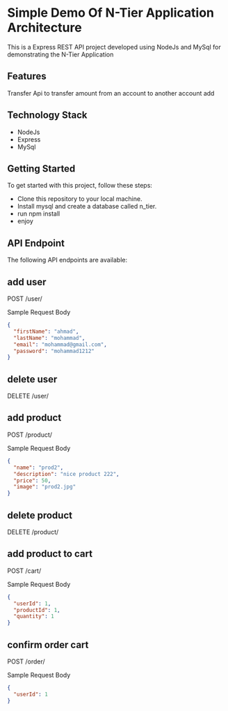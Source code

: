 # Simple Demo Of N-Tier Application Architecture

This is a Express REST API project developed using NodeJs and MySql for demonstrating the N-Tier Application

## Features

Transfer Api to transfer amount from an account to another account
add

## Technology Stack

- NodeJs
- Express
- MySql

## Getting Started

To get started with this project, follow these steps:

- Clone this repository to your local machine.
- Install mysql and create a database called n_tier.
- run npm install
- enjoy

## API Endpoint

The following API endpoints are available:

## add user

POST /user/

Sample Request Body

```json
{
  "firstName": "ahmad",
  "lastName": "mohammad",
  "email": "mohammad@gmail.com",
  "password": "mohammad1212"
}
```

## delete user

DELETE /user/

## add product

POST /product/

Sample Request Body

```json
{
  "name": "prod2",
  "description": "nice product 222",
  "price": 50,
  "image": "prod2.jpg"
}
```

## delete product

DELETE /product/

## add product to cart

POST /cart/

Sample Request Body

```json
{
  "userId": 1,
  "productId": 1,
  "quantity": 1
}
```

## confirm order cart

POST /order/

Sample Request Body

```json
{
  "userId": 1
}
```
